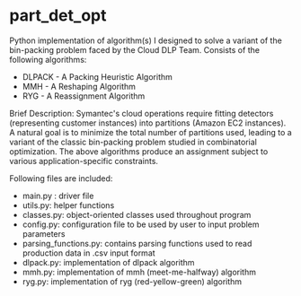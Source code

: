 # part_det_opt
Python implementation of algorithm(s) I designed to solve a variant of the bin-packing problem faced by the Cloud DLP Team.
Consists of the following algorithms:
- DLPACK - A Packing Heuristic Algorithm
- MMH - A Reshaping Algorithm
- RYG - A Reassignment Algorithm

Brief Description: Symantec's cloud operations require fitting detectors (representing customer instances) into partitions (Amazon EC2
instances). A natural goal is to minimize the total number of partitions used, leading to a variant of the classic bin-packing problem
studied in combinatorial optimization. The above algorithms produce an assignment subject to various application-specific constraints.

Following files are included:
- main.py : driver file
- utils.py: helper functions 
- classes.py: object-oriented classes used throughout program
- config.py: configuration file to be used by user to input problem parameters
- parsing_functions.py: contains parsing functions used to read production data in .csv input format
- dlpack.py: implementation of dlpack algorithm
- mmh.py: implementation of mmh (meet-me-halfway) algorithm 
- ryg.py: implementation of ryg (red-yellow-green) algorithm

